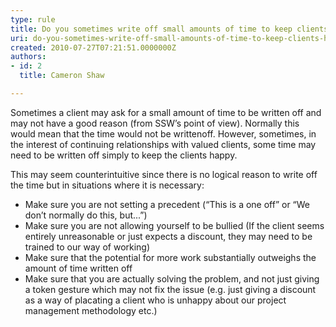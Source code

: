 ```yaml
---
type: rule
title: Do you sometimes write off small amounts of time to keep clients happy?
uri: do-you-sometimes-write-off-small-amounts-of-time-to-keep-clients-happy
created: 2010-07-27T07:21:51.0000000Z
authors:
- id: 2
  title: Cameron Shaw

---
```




<span class='intro'> ​Sometimes a client may ask for a small amount of time to be written off and may not have a good reason (from SSW’s point of view). Normally this would mean that the time would not be written​ off. However, sometimes, in the interest of continuing relationships with valued clients, some time may need to be written off simply to keep the clients happy.
<br> </span>

This may seem counterintuitive since there is no logical reason to write off the time but in situations where it is necessary&#58;<br> 
<ul><li>Make sure you are not setting a precedent (“This is a one off” or “We don’t normally do this, but...”) </li><li>Make sure you are not allowing yourself to be bullied (If the client seems entirely unreasonable or just expects a discount, they may need to be trained to our way of working) </li><li>Make sure that the potential for more work substantially outweighs the amount of time written off</li><li>Make sure that you are actually solving the problem, and not just giving a token gesture which may not fix the issue (e.g. just giving a discount as a way of placating a client who is unhappy about our project management methodology etc.) </li></ul>


